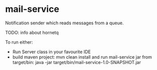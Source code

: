 mail-service
============

Notification sender which reads messages from a queue.

TODO: info about hornetq

To run either:
 - Run Server class in your favourite IDE
 - build maven project:
        mvn clean install
   and run mail-service jar from target/bin:
        java -jar target/bin/mail-service-1.0-SNAPSHOT.jar